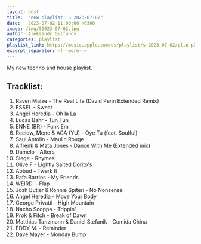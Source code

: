 ```yaml
---
layout: post
title:  "new playlist: S 2023-07-02"
date:   2023-07-02 11:00:00 +0300
image: /img/S2023-07-02.jpg
author: Aleksandr Gilfanov
categories: playlist
playlist_link: https://music.apple.com/es/playlist/s-2023-07-02/pl.u-pD0buxG68PV
excerpt_separator: <!--more-->
---
```

My new techno and house playlist.
<!--more-->
## Tracklist:
1. Raven Maize - The Real Life (David Penn Extended Remix)
2. ESSEL - Sweat
3. Angel Heredia - Oh la La
4. Lucas Bahr - Tun Tun
5. ENNE (BR) - Funk Em
6. Reelow, Mene & ACA (YU) - Oye Tu (feat. Soulful)
7. Saul Antolin - Maulin Rouge
8. Alfrenk & Mata Jones - Dance With Me (Extended mix)
9. Damelo - Afters
10. Siege - Rhymes
11. Olive F - Lightly Salted Dorito's
12. Abbud - Twerk It
13. Rafa Barrios - My Friends
14. WEIRD. - Flap
15. Josh Butler & Ronnie Spiteri - No Nonsense
16. Angel Heredia - Move Your Body
17. George Privatti - High Mountain
18. Nacho Scoppa - Trippin'
19. Prok & Fitch - Break of Dawn
20. Matthias Tanzmann & Daniel Stefanik - Comida China
21. EDDY M. - Reminder
22. Dave Mayer - Monday Bump
